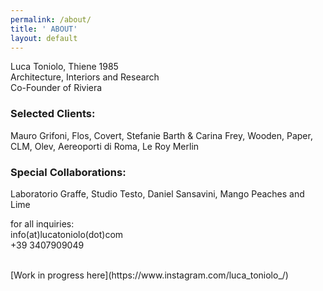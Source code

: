 ```yaml
---
permalink: /about/
title: ' ABOUT'
layout: default
---
```

Luca Toniolo, Thiene 1985 <br>
Architecture, Interiors and Research <br>
Co-Founder of Riviera <br>

### Selected Clients:

Mauro Grifoni, Flos, Covert, Stefanie Barth & Carina Frey, Wooden, Paper, CLM, Olev, Aereoporti di Roma, Le Roy Merlin

### Special Collaborations:

Laboratorio Graffe, Studio Testo, Daniel Sansavini, Mango Peaches and Lime

for all inquiries: <br> info(at)lucatoniolo(dot)com <br> \+39 3407909049

<br>
[Work in progress here](https://www.instagram.com/luca_toniolo_/)
